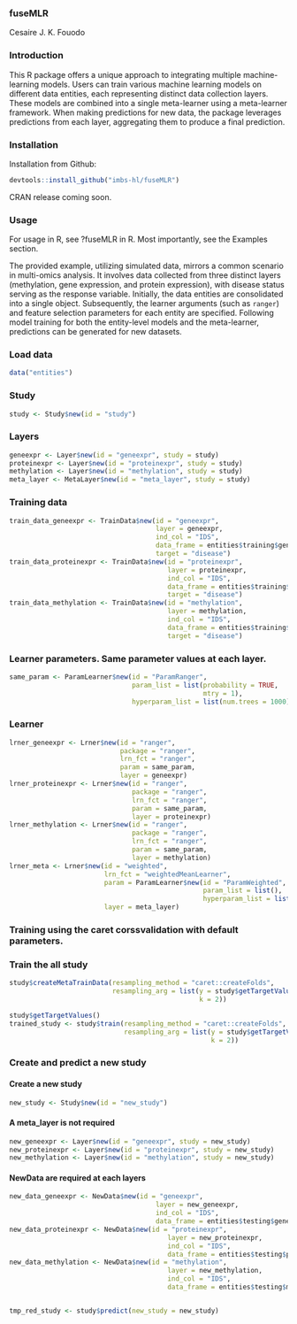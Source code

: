 ### fuseMLR
Cesaire J. K. Fouodo

### Introduction
This R package offers a unique approach to integrating multiple machine-learning models. Users can train various machine learning models on different data entities, each representing distinct data collection layers. These models are combined into a single meta-learner using a meta-learner framework. When making predictions for new data, the package leverages predictions from each layer, aggregating them to produce a final prediction.

### Installation
Installation from Github:
```R
devtools::install_github("imbs-hl/fuseMLR")
```

CRAN release coming soon.

### Usage
For usage in R, see ?fuseMLR in R. Most importantly, see the Examples section. 

The provided example, utilizing simulated data, mirrors a common scenario in multi-omics analysis. It involves data collected from three distinct layers (methylation, gene expression, and protein expression), with disease status serving as the response variable. Initially, the data entities are consolidated into a single object. Subsequently, the learner arguments (such as ```ranger```) and feature selection parameters for each entity are specified. Following model training for both the entity-level models and the meta-learner, predictions can be generated for new datasets.

### Load data
```R
data("entities")
```

### Study
```R
study <- Study$new(id = "study")
```

### Layers
```R
geneexpr <- Layer$new(id = "geneexpr", study = study)
proteinexpr <- Layer$new(id = "proteinexpr", study = study)
methylation <- Layer$new(id = "methylation", study = study)
meta_layer <- MetaLayer$new(id = "meta_layer", study = study)
```

### Training data
```R
train_data_geneexpr <- TrainData$new(id = "geneexpr",
                                     layer = geneexpr,
                                     ind_col = "IDS",
                                     data_frame = entities$training$geneexpr,
                                     target = "disease")
train_data_proteinexpr <- TrainData$new(id = "proteinexpr",
                                        layer = proteinexpr,
                                        ind_col = "IDS",
                                        data_frame = entities$training$proteinexpr,
                                        target = "disease")
train_data_methylation <- TrainData$new(id = "methylation",
                                        layer = methylation,
                                        ind_col = "IDS",
                                        data_frame = entities$training$methylation,
                                        target = "disease")
```

### Learner parameters. Same parameter values at each layer.
```R
same_param <- ParamLearner$new(id = "ParamRanger",
                               param_list = list(probability = TRUE,
                                                 mtry = 1),
                               hyperparam_list = list(num.trees = 1000))
```

### Learner

```R
lrner_geneexpr <- Lrner$new(id = "ranger",
                            package = "ranger",
                            lrn_fct = "ranger",
                            param = same_param,
                            layer = geneexpr)
lrner_proteinexpr <- Lrner$new(id = "ranger",
                               package = "ranger",
                               lrn_fct = "ranger",
                               param = same_param,
                               layer = proteinexpr)
lrner_methylation <- Lrner$new(id = "ranger",
                               package = "ranger",
                               lrn_fct = "ranger",
                               param = same_param,
                               layer = methylation)
lrner_meta <- Lrner$new(id = "weighted",
                        lrn_fct = "weightedMeanLearner",
                        param = ParamLearner$new(id = "ParamWeighted",
                                                 param_list = list(),
                                                 hyperparam_list = list()),
                        layer = meta_layer)
```
### Training using the caret corssvalidation with default parameters.
### Train the all study

```R
study$createMetaTrainData(resampling_method = "caret::createFolds",
                          resampling_arg = list(y = study$getTargetValues()$disease,
                                                k = 2))

study$getTargetValues()
trained_study <- study$train(resampling_method = "caret::createFolds",
                             resampling_arg = list(y = study$getTargetValues()$disease,
                                                   k = 2))
```

### Create and predict a new study

#### Create a new study

```R
new_study <- Study$new(id = "new_study")
```

#### A meta_layer is not required

```R
new_geneexpr <- Layer$new(id = "geneexpr", study = new_study)
new_proteinexpr <- Layer$new(id = "proteinexpr", study = new_study)
new_methylation <- Layer$new(id = "methylation", study = new_study)
```

#### NewData are required at each layers

```R
new_data_geneexpr <- NewData$new(id = "geneexpr",
                                     layer = new_geneexpr,
                                     ind_col = "IDS",
                                     data_frame = entities$testing$geneexpr)
new_data_proteinexpr <- NewData$new(id = "proteinexpr",
                                        layer = new_proteinexpr,
                                        ind_col = "IDS",
                                        data_frame = entities$testing$proteinexpr)
new_data_methylation <- NewData$new(id = "methylation",
                                        layer = new_methylation,
                                        ind_col = "IDS",
                                        data_frame = entities$testing$methylation)


tmp_red_study <- study$predict(new_study = new_study)
```
